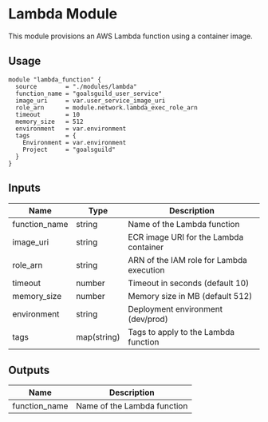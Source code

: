 # Lambda Module

This module provisions an AWS Lambda function using a container image.

## Usage

```hcl
module "lambda_function" {
  source        = "./modules/lambda"
  function_name = "goalsguild_user_service"
  image_uri     = var.user_service_image_uri
  role_arn      = module.network.lambda_exec_role_arn
  timeout       = 10
  memory_size   = 512
  environment   = var.environment
  tags          = {
    Environment = var.environment
    Project     = "goalsguild"
  }
}
```

## Inputs

| Name          | Type          | Description                          |
|---------------|---------------|------------------------------------|
| function_name | string        | Name of the Lambda function         |
| image_uri     | string        | ECR image URI for the Lambda container |
| role_arn      | string        | ARN of the IAM role for Lambda execution |
| timeout       | number        | Timeout in seconds (default 10)     |
| memory_size   | number        | Memory size in MB (default 512)     |
| environment   | string        | Deployment environment (dev/prod)   |
| tags          | map(string)   | Tags to apply to the Lambda function |

## Outputs

| Name          | Description                |
|---------------|----------------------------|
| function_name | Name of the Lambda function |
